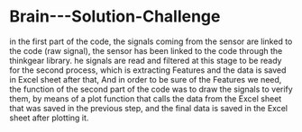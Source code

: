 # Brain---Solution-Challenge
in the first part of the code, 
the signals coming from the sensor are linked to the code (raw signal), 
the sensor has been linked to the code through the thinkgear library.
he signals are read and filtered at this stage to be ready for the second process,
which is extracting Features and the data is saved in Excel sheet after that,
And in order to be sure of the Features we need, 
the function of the second part of the code was to draw the signals to verify them, 
by means of a plot function that calls the data from the Excel sheet that was saved in the previous step, 
and the final data is saved in the Excel sheet after plotting it.
